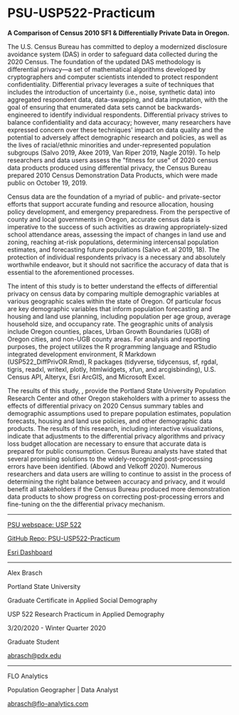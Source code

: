 # PSU-USP522-Practicum
**A Comparison of Census 2010 SF1 & Differentially Private Data in Oregon.**

The U.S. Census Bureau has committed to deploy a modernized disclosure avoidance system (DAS) in order to safeguard data collected during the 2020 Census. The foundation of the updated DAS methodology is differential privacy—a set of mathematical algorithms developed by cryptographers and computer scientists intended to protect respondent confidentiality. Differential privacy leverages a suite of techniques that includes the introduction of uncertainty (i.e., noise, synthetic data) into aggregated respondent data, data-swapping, and data imputation, with the goal of ensuring that enumerated data sets cannot be backwards-engineered to identify individual respondents. Differential privacy strives to balance confidentiality and data accuracy; however, many researchers have expressed concern over these techniques' impact on data quality and the potential to adversely affect demographic research and policies, as well as the lives of racial/ethnic minorities and under-represented population subgroups (Salvo 2019, Akee 2019, Van Riper 2019, Nagle 2019). To help researchers and data users assess the "fitness for use" of 2020 census data products produced using differential privacy, the Census Bureau prepared 2010 Census Demonstration Data Products, which were made public on October 19, 2019.

Census data are the foundation of a myriad of public- and private-sector efforts that support accurate funding and resource allocation, housing policy development, and emergency preparedness. From the perspective of county and local governments in Oregon, accurate census data is imperative to the success of such activities as drawing appropriately-sized school attendance areas, assessing the impact of changes in land use and zoning, reaching at-risk populations, determining intercensal population estimates, and forecasting future populations (Salvo et. al 2019, 18). The protection of individual respondents privacy is a necessary and absolutely worthwhile endeavor, but it should not sacrifice the accuracy of data that is essential to the aforementioned processes.

The intent of this study is to better understand the effects of differential privacy on census data by comparing multiple demographic variables at various geographic scales within the state of Oregon. Of particular focus are key demographic variables that inform population forecasting and housing and land use planning, including population per age group, average household size, and occupancy rate. The geographic units of analysis include Oregon counties, places, Urban Growth Boundaries (UGB) of Oregon cities, and non-UGB county areas. For analysis and reporting purposes, the project utilizes the R programming language and RStudio integrated development environment, R Markdown (USP522_DiffPrivOR.Rmd), R packages (tidyverse, tidycensus, sf, rgdal, tigris, readxl, writexl, plotly, htmlwidgets, xfun, and arcgisbinding), U.S. Census API, Alteryx, Esri ArcGIS, and Microsoft Excel.

The results of this study, , provide the Portland State University Population Research Center and other Oregon stakeholders with a primer to assess the effects of differential privacy on 2020 Census summary tables and demographic assumptions used to prepare population estimates, population forecasts, housing and land use policies, and other demographic data products. The results of this research, including interactive visualizations, indicate that adjustments to the differential privacy algorithms and privacy loss budget allocation are necessary to ensure that accurate data is prepared for public consumption. Census Bureau analysts have stated that several promising solutions to the widely-recognized post-processing errors have been identified. (Abowd and Velkoff 2020). Numerous researchers and data users are willing to continue to assist in the process of determining the right balance between accuracy and privacy, and it would benefit all stakeholders if the Census Bureau produced more demonstration data products to show progress on correcting post-processing errors and fine-tuning on the the differential privacy mechanism.

---

[PSU webspace: USP 522](http://web.pdx.edu/~abrasch/USP522/ "PSU webspace: USP 522")

[GitHub Repo: PSU-USP522-Practicum](https://github.com/a-brasch/PSU-USP522-Practicum "GitHub Repo: PSU-USP522-Practicum")

[Esri Dashboard](https://maulfoster.maps.arcgis.com/apps/opsdashboard/index.html#/6fea214d11784e5aa277157e8f5db3f0 "Esri Dashboard")

---

Alex Brasch

Portland State University

Graduate Certificate in Applied Social Demography

USP 522 Research Practicum in Applied Demography

3/20/2020 - Winter Quarter 2020

Graduate Student

abrasch@pdx.edu

---

FLO Analytics

Population Geographer | Data Analyst

abrasch@flo-analytics.com
